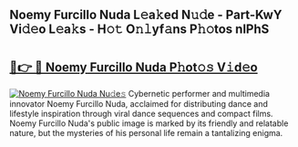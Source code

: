 ## Noemy Furcillo Nuda L𝚎a𝚔ed N𝚞𝚍e - Part-KwY Vi𝚍𝚎o L𝚎a𝚔s - H𝚘𝚝 O𝚗𝚕yf𝚊ns P𝚑𝚘tos nlPhS

# <h2><a href="http://kf4g3h.oniu.top/?m=Noemy+Furcillo+Nuda">🔗👉 🔴 Noemy Furcillo Nuda P𝚑ot𝚘𝚜 V𝚒d𝚎o</a></h2>

[![Noemy Furcillo Nuda Nu𝚍e𝚜](https://i.imgur.com/0qMVB7G.gif)](http://kf4g3h.oniu.top/?m=Noemy+Furcillo+Nuda)
Cybernetic performer and multimedia innovator Noemy Furcillo Nuda, acclaimed for distributing dance and lifestyle inspiration through viral dance sequences and compact films. Noemy Furcillo Nuda's public image is marked by its friendly and relatable nature, but the mysteries of his personal life remain a tantalizing enigma.  
